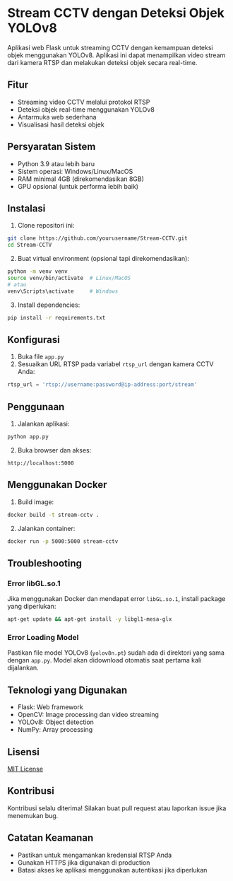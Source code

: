 # Stream CCTV dengan Deteksi Objek YOLOv8

Aplikasi web Flask untuk streaming CCTV dengan kemampuan deteksi objek menggunakan YOLOv8. Aplikasi ini dapat menampilkan video stream dari kamera RTSP dan melakukan deteksi objek secara real-time.

## Fitur

- Streaming video CCTV melalui protokol RTSP
- Deteksi objek real-time menggunakan YOLOv8
- Antarmuka web sederhana
- Visualisasi hasil deteksi objek

## Persyaratan Sistem

- Python 3.9 atau lebih baru
- Sistem operasi: Windows/Linux/MacOS
- RAM minimal 4GB (direkomendasikan 8GB)
- GPU opsional (untuk performa lebih baik)

## Instalasi

1. Clone repositori ini:
```bash
git clone https://github.com/yourusername/Stream-CCTV.git
cd Stream-CCTV
```

2. Buat virtual environment (opsional tapi direkomendasikan):
```bash
python -m venv venv
source venv/bin/activate  # Linux/MacOS
# atau
venv\Scripts\activate     # Windows
```

3. Install dependencies:
```bash
pip install -r requirements.txt
```

## Konfigurasi

1. Buka file `app.py`
2. Sesuaikan URL RTSP pada variabel `rtsp_url` dengan kamera CCTV Anda:
```python
rtsp_url = 'rtsp://username:password@ip-address:port/stream'
```

## Penggunaan

1. Jalankan aplikasi:
```bash
python app.py
```

2. Buka browser dan akses:
```
http://localhost:5000
```

## Menggunakan Docker

1. Build image:
```bash
docker build -t stream-cctv .
```

2. Jalankan container:
```bash
docker run -p 5000:5000 stream-cctv
```

## Troubleshooting

### Error libGL.so.1
Jika menggunakan Docker dan mendapat error `libGL.so.1`, install package yang diperlukan:
```bash
apt-get update && apt-get install -y libgl1-mesa-glx
```

### Error Loading Model
Pastikan file model YOLOv8 (`yolov8n.pt`) sudah ada di direktori yang sama dengan `app.py`. Model akan didownload otomatis saat pertama kali dijalankan.

## Teknologi yang Digunakan

- Flask: Web framework
- OpenCV: Image processing dan video streaming
- YOLOv8: Object detection
- NumPy: Array processing

## Lisensi

[MIT License](LICENSE)

## Kontribusi

Kontribusi selalu diterima! Silakan buat pull request atau laporkan issue jika menemukan bug.

## Catatan Keamanan

- Pastikan untuk mengamankan kredensial RTSP Anda
- Gunakan HTTPS jika digunakan di production
- Batasi akses ke aplikasi menggunakan autentikasi jika diperlukan 